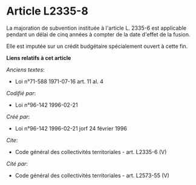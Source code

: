 # Article L2335-8

La majoration de subvention instituée à l'article L. 2335-6 est applicable pendant un délai de cinq années à compter de la
date d'effet de la fusion. 

Elle est imputée sur un crédit budgétaire spécialement ouvert à cette fin.

**Liens relatifs à cet article**

_Anciens textes_:

  - Loi n°71-588 1971-07-16 art. 11 al. 4

_Codifié par_:

  - Loi n°96-142 1996-02-21

_Créé par_:

  - Loi n°96-142 1996-02-21 jorf 24 février 1996

_Cite_:

  - Code général des collectivités territoriales - art. L2335-6 (V)

_Cité par_:

  - Code général des collectivités territoriales - art. L2573-55 (V)
